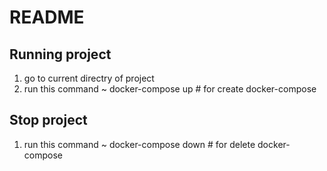 # README
## Running project
1. go to current directry of project
2. run this command ~ docker-compose up # for create docker-compose
## Stop project
1. run this command ~ docker-compose down # for delete docker-compose